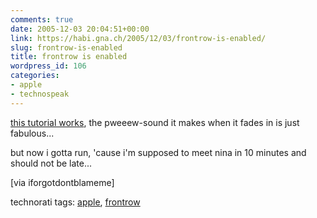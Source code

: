 ```yaml
---
comments: true
date: 2005-12-03 20:04:51+00:00
link: https://habi.gna.ch/2005/12/03/frontrow-is-enabled/
slug: frontrow-is-enabled
title: frontrow is enabled
wordpress_id: 106
categories:
- apple
- technospeak
---
```



[this tutorial works](http://www.andrewescobar.com/archive/2005/11/30/frontrow/), the pweeew-sound it makes when it fades in is just fabulous...



but now i gotta run, 'cause i'm supposed to meet nina in 10 minutes and should not be late...



[via iforgotdontblameme]





technorati tags: [apple](http://www.technorati.com/tag/apple), [frontrow](http://www.technorati.com/tag/frontrow)
